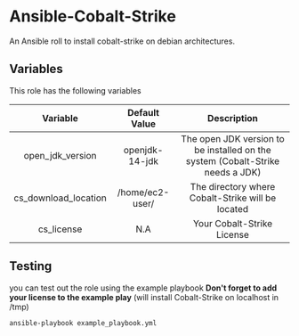 # Ansible-Cobalt-Strike
An Ansible roll to install cobalt-strike on debian architectures.

## Variables
This role has the following variables

|Variable   	|Default Value | Description   	|
|:-:	        |:-:	         |:-:             |
|open_jdk_version| openjdk-14-jdk | The open JDK version to be installed on the system (Cobalt-Strike needs a JDK)
|cs_download_location | /home/ec2-user/ | The directory where Cobalt-Strike will be located|
|cs_license | N.A | Your Cobalt-Strike License|

## Testing
you can test out the role using the example playbook **Don't forget to add your license to the example play** (will install Cobalt-Strike on localhost in /tmp)

```
ansible-playbook example_playbook.yml 
```

